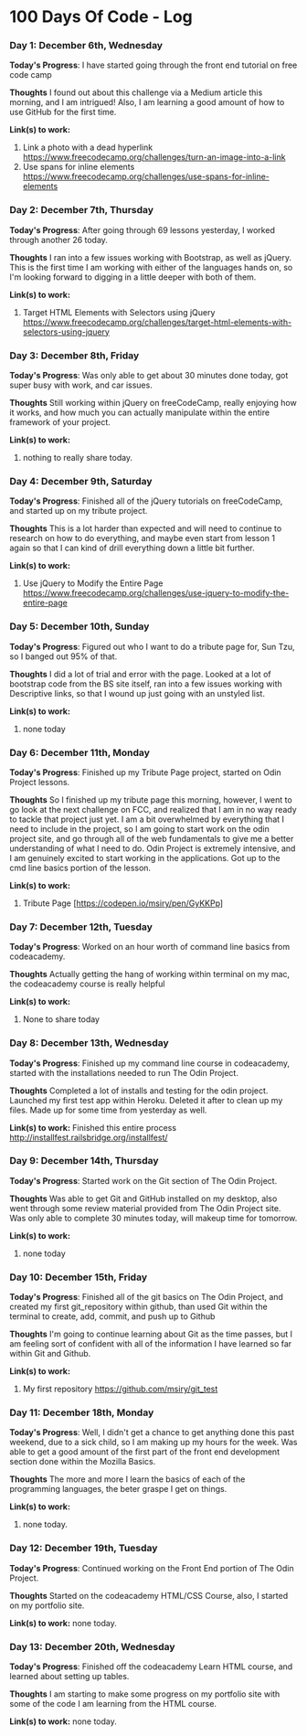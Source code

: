# 100 Days Of Code - Log

### Day 1: December 6th, Wednesday

**Today's Progress**: I have started going through the front end tutorial on free code camp

**Thoughts** I found out about this challenge via a Medium article this morning, and I am intrigued! Also, I am learning a good amount of how to use GitHub for the first time.

**Link(s) to work:**

  1. Link a photo with a dead hyperlink https://www.freecodecamp.org/challenges/turn-an-image-into-a-link 
  2. Use spans for inline elements https://www.freecodecamp.org/challenges/use-spans-for-inline-elements

### Day 2: December 7th, Thursday

**Today's Progress**: After going through 69 lessons yesterday, I worked through another 26 today.

**Thoughts** I ran into a few issues working with Bootstrap, as well as jQuery.  This is the first time I am working with either of the languages hands on, so I'm looking forward to digging in a little deeper with both of them.

**Link(s) to work:**

  1. Target HTML Elements with Selectors using jQuery https://www.freecodecamp.org/challenges/target-html-elements-with-selectors-using-jquery 

### Day 3: December 8th, Friday

**Today's Progress**: Was only able to get about 30 minutes done today, got super busy with work, and car issues.

**Thoughts** Still working within jQuery on freeCodeCamp, really enjoying how it works, and how much you can actually manipulate within the entire framework of your project.

**Link(s) to work:**

1. nothing to really share today.

### Day 4: December 9th, Saturday

**Today's Progress**: Finished all of the jQuery tutorials on freeCodeCamp, and started up on my tribute project.

**Thoughts** This is a lot harder than expected and will need to continue to research on how to do everything, and maybe even start from lesson 1 again so that I can kind of drill everything down a little bit further.

**Link(s) to work:**

  1. Use jQuery to Modify the Entire Page https://www.freecodecamp.org/challenges/use-jquery-to-modify-the-entire-page
  
  ### Day 5: December 10th, Sunday

**Today's Progress**: Figured out who I want to do a tribute page for, Sun Tzu, so I banged out 95% of that.

**Thoughts** I did a lot of trial and error with the page.  Looked at a lot of bootstrap code from the BS site itself, ran into a few issues working with Descriptive links, so that I wound up just going with an unstyled list.

**Link(s) to work:**

1. none today

  ### Day 6: December 11th, Monday

**Today's Progress**: Finished up my Tribute Page project, started on Odin Project lessons. 

**Thoughts** So I finished up my tribute page this morning, however, I went to go look at the next challenge on FCC, and realized that I am in no way ready to tackle that project just yet.  I am a bit overwhelmed by everything that I need to include in the project, so I am going to start work on the odin project site, and go through all of the web fundamentals to give me a better understanding of what I need to do.  Odin Project is extremely intensive, and I am genuinely excited to start working in the applications.  Got up to the cmd line basics portion of the lesson.

**Link(s) to work:**

1. Tribute Page [https://codepen.io/msiry/pen/GyKKPp]

  ### Day 7: December 12th, Tuesday

**Today's Progress**: Worked on an hour worth of command line basics from codeacademy. 

**Thoughts** Actually getting the hang of working within terminal on my mac, the codeacademy course is really helpful

**Link(s) to work:**


1. None to share today

  ### Day 8: December 13th, Wednesday

**Today's Progress**: Finished up my command line course in codeacademy, started with the installations needed to run The Odin Project.

**Thoughts** Completed a lot of installs and testing for the odin project.  Launched my first test app within Heroku.
Deleted it after to clean up my files. Made up for some time from yesterday as well.


**Link(s) to work:** Finished this entire process http://installfest.railsbridge.org/installfest/

### Day 9: December 14th, Thursday

**Today's Progress**: Started work on the Git section of The Odin Project.

**Thoughts** Was able to get Git and GitHub installed on my desktop, also went through some review material provided from The Odin Project site.  Was only able to complete 30 minutes today, will makeup time for tomorrow.


**Link(s) to work:** 
1. none today

### Day 10: December 15th, Friday

**Today's Progress**: Finished all of the git basics on The Odin Project, and created my first git_repository within github, than used Git within the terminal to create, add, commit, and push up to Github

**Thoughts** I'm going to continue learning about Git as the time passes, but I am feeling sort of confident with all of the information I have learned so far within Git and Github.

**Link(s) to work:** 
1. My first repository https://github.com/msiry/git_test

### Day 11: December 18th, Monday

**Today's Progress**: Well, I didn't get a chance to get anything done this past weekend, due to a sick child, so I am making up my hours for the week.  Was able to get a good amount of the first part of the front end development section done within the Mozilla Basics.

**Thoughts** The more and more I learn the basics of each of the programming languages, the beter graspe I get on things.

**Link(s) to work:** 
1. none today.

### Day 12: December 19th, Tuesday

**Today's Progress**: Continued working on the Front End portion of The Odin Project.

**Thoughts** Started on the codeacademy HTML/CSS Course, also, I started on my portfolio site.

**Link(s) to work:** 
none today.

### Day 13: December 20th, Wednesday

**Today's Progress**: Finished off the codeacademy Learn HTML course, and learned about setting up tables.

**Thoughts** I am starting to make some progress on my portfolio site with some of the code I am learning from the HTML course.

**Link(s) to work:** 
none today.
